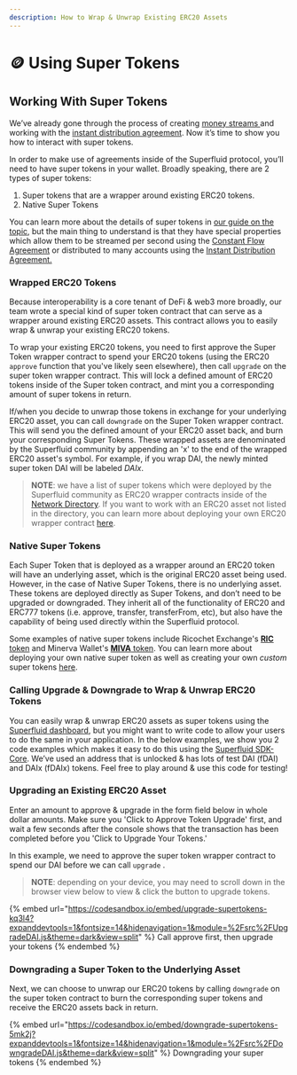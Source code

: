 ```yaml
---
description: How to Wrap & Unwrap Existing ERC20 Assets
---
```


# 🪙 Using Super Tokens

## Working With Super Tokens

We’ve already gone through the process of creating [money streams ](money-streaming-1.md)and working with the [instant distribution agreement](instant-distribution.md). Now it’s time to show you how to interact with super tokens.

In order to make use of agreements inside of the Superfluid protocol, you’ll need to have super tokens in your wallet. Broadly speaking, there are 2 types of super tokens:

1. Super tokens that are a wrapper around existing ERC20 tokens.&#x20;
2. Native Super Tokens

You can learn more about the details of super tokens in [our guide on the topic](../guides/super-tokens.md), but the main thing to understand is that they have special properties which allow them to be streamed per second using the [Constant Flow Agreement](money-streaming-1.md) or distributed to many accounts using the [Instant Distribution Agreement.](instant-distribution.md)

### Wrapped ERC20 Tokens

Because interoperability is a core tenant of DeFi & web3 more broadly, our team wrote a special kind of super token contract that can serve as a wrapper around existing ERC20 assets. This contract allows you to easily wrap & unwrap your existing ERC20 tokens.&#x20;

To wrap your existing ERC20 tokens, you need to first approve the Super Token wrapper contract to spend your ERC20 tokens (using the ERC20 `approve` function that you've likely seen elsewhere), then call `upgrade` on the super token wrapper contract. This will lock a defined amount of ERC20 tokens inside of the Super token contract, and mint you a corresponding amount of super tokens in return.

If/when you decide to unwrap those tokens in exchange for your underlying ERC20 asset, you can call `downgrade` on the Super Token wrapper contract. This will send you the defined amount of your ERC20 asset back, and burn your corresponding Super Tokens. These wrapped assets are denominated by the Superfluid community by appending an 'x' to the end of the wrapped ERC20 asset's symbol. For example, if you wrap DAI, the newly minted super token DAI will be labeled _DAIx_.

> **NOTE**: we have a list of super tokens which were deployed by the Superfluid community as ERC20 wrapper contracts inside of the [Network Directory](../networks/). If you want to work with an ERC20 asset not listed in the directory, you can learn more about deploying your own ERC20 wrapper contract [here](../guides/super-tokens.md#erc20-wrapper-super-token).&#x20;

### Native Super Tokens

Each Super Token that is deployed as a wrapper around an ERC20 token will have an underlying asset, which is the original ERC20 asset being used. However, in the case of Native Super Tokens, there is no underlying asset. These tokens are deployed directly as Super Tokens, and don’t need to be upgraded or downgraded. They inherit all of the functionality of ERC20 and ERC777 tokens (i.e. approve, transfer, transferFrom, etc), but also have the capability of being used directly within the Superfluid protocol.&#x20;

Some examples of native super tokens include Ricochet Exchange's [**RIC** token](https://docs.ricochet.exchange/business/usdric) and Minerva Wallet's [**MIVA** token](https://minerva.digital). You can learn more about deploying your own native super token as well as creating your own _custom_ super tokens [here](../guides/super-tokens.md).

### Calling Upgrade & Downgrade to Wrap & Unwrap ERC20 Tokens

You can easily wrap & unwrap ERC20 assets as super tokens using the [Superfluid dashboard](https://app.superfluid.finance/currencies), but you might want to write code to allow your users to do the same in your application. In the below examples, we show you 2 code examples which makes it easy to do this using the [Superfluid SDK-Core](https://www.npmjs.com/package/@superfluid-finance/sdk-core). We’ve used an address that is unlocked & has lots of test DAI (fDAI) and DAIx (fDAIx) tokens. Feel free to play around & use this code for testing!

### Upgrading an Existing ERC20 Asset

Enter an amount to approve & upgrade in the form field below in whole dollar amounts. Make sure you 'Click to Approve Token Upgrade' first, and wait a few seconds after the console shows that the transaction has been completed before you 'Click to Upgrade Your Tokens.'&#x20;

In this example, we need to approve the super token wrapper contract to spend our DAI before we can call `upgrade` .

> **NOTE**: depending on your device, you may need to scroll down in the browser view below to view & click the button to upgrade tokens.

{% embed url="https://codesandbox.io/embed/upgrade-supertokens-kq3l4?expanddevtools=1&fontsize=14&hidenavigation=1&module=%2Fsrc%2FUpgradeDAI.js&theme=dark&view=split" %}
Call approve first, then upgrade your tokens
{% endembed %}

### Downgrading a Super Token to the Underlying Asset

Next, we can choose to unwrap our ERC20 tokens by calling `downgrade` on the super token contract to burn the corresponding super tokens and receive the ERC20 assets back in return.

{% embed url="https://codesandbox.io/embed/downgrade-supertokens-5mk2j?expanddevtools=1&fontsize=14&hidenavigation=1&module=%2Fsrc%2FDowngradeDAI.js&theme=dark&view=split" %}
Downgrading your super tokens
{% endembed %}
